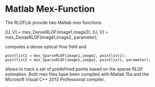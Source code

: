 # Matlab Mex-Function
The RLOFLib provide two Matlab mex functions

  [U, V] = mex_DenseRLOF(image1,image2);
  [U, V] = mex_DenseRLOF(image1,image2, parameter);
  
computes a dense optical flow field and 

	pointlist2 = mex_SparseRLOF(image1,image2, pointlist1);
	pointlist2 = mex_SparseRLOF(image1,image2, pointlist1, parameter);
	
allows to track a set of predefined points based on the sparse RLOF estimation.
Both mex files have been compiled with Matlab 15a and the Microsoft Visual C++ 2013 Professional compiler. 
